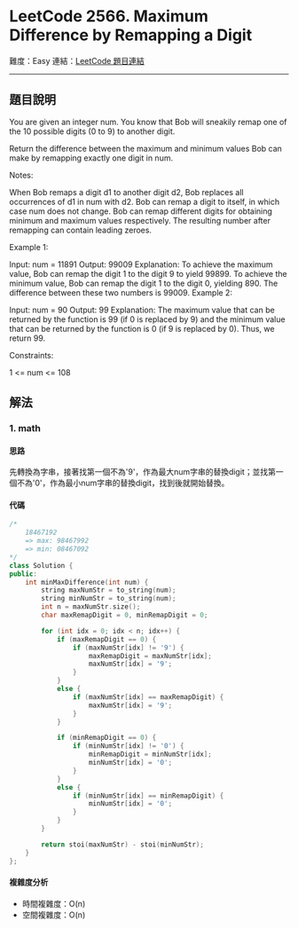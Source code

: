 # LeetCode 2566. Maximum Difference by Remapping a Digit

難度：Easy
連結：[LeetCode 題目連結](https://leetcode.com/problems/maximum-difference-by-remapping-a-digit/description/)

---

## 題目說明
    
You are given an integer num. You know that Bob will sneakily remap one of the 10 possible digits (0 to 9) to another digit.

Return the difference between the maximum and minimum values Bob can make by remapping exactly one digit in num.

Notes:

When Bob remaps a digit d1 to another digit d2, Bob replaces all occurrences of d1 in num with d2.
Bob can remap a digit to itself, in which case num does not change.
Bob can remap different digits for obtaining minimum and maximum values respectively.
The resulting number after remapping can contain leading zeroes.
 

Example 1:

Input: num = 11891
Output: 99009
Explanation: 
To achieve the maximum value, Bob can remap the digit 1 to the digit 9 to yield 99899.
To achieve the minimum value, Bob can remap the digit 1 to the digit 0, yielding 890.
The difference between these two numbers is 99009.
Example 2:

Input: num = 90
Output: 99
Explanation:
The maximum value that can be returned by the function is 99 (if 0 is replaced by 9) and the minimum value that can be returned by the function is 0 (if 9 is replaced by 0).
Thus, we return 99.
 

Constraints:

1 <= num <= 108

## 解法
### 1. math
#### 思路

先轉換為字串，接著找第一個不為'9'，作為最大num字串的替換digit；並找第一個不為'0'，作為最小num字串的替換digit，找到後就開始替換。

#### 代碼
```c++
/*
    18467192
    => max: 98467992
    => min: 08467092
*/
class Solution {
public:
    int minMaxDifference(int num) {
        string maxNumStr = to_string(num);
        string minNumStr = to_string(num);
        int n = maxNumStr.size();
        char maxRemapDigit = 0, minRemapDigit = 0;

        for (int idx = 0; idx < n; idx++) {
            if (maxRemapDigit == 0) {
                if (maxNumStr[idx] != '9') {
                    maxRemapDigit = maxNumStr[idx];
                    maxNumStr[idx] = '9';
                }
            }
            else {
                if (maxNumStr[idx] == maxRemapDigit) {
                    maxNumStr[idx] = '9';
                }
            }

            if (minRemapDigit == 0) {
                if (minNumStr[idx] != '0') {
                    minRemapDigit = minNumStr[idx];
                    minNumStr[idx] = '0';
                }
            }
            else {
                if (minNumStr[idx] == minRemapDigit) {
                    minNumStr[idx] = '0';
                }
            }
        }

        return stoi(maxNumStr) - stoi(minNumStr);
    }
};
```

#### 複雜度分析

- 時間複雜度：O(n)
- 空間複雜度：O(n)
